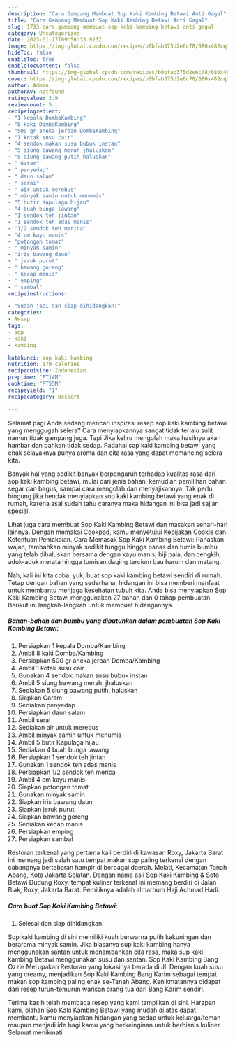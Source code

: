 ```yaml
---
description: "Cara Gampang Membuat Sop Kaki Kambing Betawi Anti Gagal"
title: "Cara Gampang Membuat Sop Kaki Kambing Betawi Anti Gagal"
slug: 1733-cara-gampang-membuat-sop-kaki-kambing-betawi-anti-gagal
category: Uncategorized
date: 2023-01-17T09:56:33.923Z
image: https://img-global.cpcdn.com/recipes/b0bfab375d2e6c78/680x482cq70/sop-kaki-kambing-betawi-foto-resep-utama.jpg
hideToc: false
enableToc: true
enableTocContent: false
thumbnail: https://img-global.cpcdn.com/recipes/b0bfab375d2e6c78/680x482cq70/sop-kaki-kambing-betawi-foto-resep-utama.jpg
cover: https://img-global.cpcdn.com/recipes/b0bfab375d2e6c78/680x482cq70/sop-kaki-kambing-betawi-foto-resep-utama.jpg
author: Admin
authorAv: notfound
ratingvalue: 3.9
reviewcount: 5
recipeingredient:
- "1 kepala DombaKambing"
- "8 kaki DombaKambing"
- "500 gr aneka jeroan DombaKambing"
- "1 kotak susu cair"
- "4 sendok makan susu bubuk instan"
- "5 siung bawang merah jhaluskan"
- "5 siung bawang putih haluskan"
- " Garam"
- " penyedap"
- " daun salam"
- " serai"
- " air untuk merebus"
- " minyak samin untuk menumis"
- "5 butir Kapulaga hijau"
- "4 buah bunga lawang"
- "1 sendok teh jintan"
- "1 sendok teh adas manis"
- "1/2 sendok teh merica"
- "4 cm kayu manis"
- "potongan tomat"
- " minyak samin"
- "iris bawang daun"
- " jeruk purut"
- " bawang goreng"
- " kecap manis"
- " emping"
- " sambal"
recipeinstructions:

- "Sudah jadi dan siap dihidangkan!"
categories:
- Resep
tags:
- sop
- kaki
- kambing

katakunci: sop kaki kambing 
nutrition: 179 calories
recipecuisine: Indonesian
preptime: "PT14M"
cooktime: "PT55M"
recipeyield: "1"
recipecategory: Dessert

---
```



Selamat pagi Anda sedang mencari inspirasi resep sop kaki kambing betawi yang menggugah selera? Cara menyiapkannya sangat tidak terlalu sulit namun tidak gampang juga. Tapi Jika keliru mengolah maka hasilnya akan hambar dan bahkan tidak sedap. Padahal sop kaki kambing betawi yang enak selayaknya punya aroma dan cita rasa yang dapat memancing selera kita.


Banyak hal yang sedikit banyak berpengaruh terhadap kualitas rasa dari sop kaki kambing betawi, mulai dari jenis bahan, kemudian pemilihan bahan segar dan bagus, sampai cara mengolah dan menyajikannya. Tak perlu bingung jika hendak menyiapkan sop kaki kambing betawi yang enak di rumah, karena asal sudah tahu caranya maka hidangan ini bisa jadi sajian spesial.

Lihat juga cara membuat Sop Kaki Kambing Betawi dan masakan sehari-hari lainnya. Dengan memakai Cookpad, kamu menyetujui Kebijakan Cookie dan Ketentuan Pemakaian. Cara Memasak Sop Kaki Kambing Betawi: Panaskan wajan, tambahkan minyak sedikit tunggu hingga panas dan tumis bumbu yang telah dihaluskan bersama dengan kayu manis, biji pala, dan cengkih, aduk-aduk merata hingga tumisan daging tercium bau harum dan matang.


Nah, kali ini kita coba, yuk, buat sop kaki kambing betawi sendiri di rumah. Tetap dengan bahan yang sederhana, hidangan ini bisa memberi manfaat untuk membantu menjaga kesehatan tubuh kita. Anda bisa menyiapkan Sop Kaki Kambing Betawi menggunakan 27 bahan dan 0 tahap pembuatan. Berikut ini langkah-langkah untuk membuat hidangannya.

<!--inarticleads1-->

##### Bahan-bahan dan bumbu yang dibutuhkan dalam pembuatan Sop Kaki Kambing Betawi:

1. Persiapkan 1 kepala Domba/Kambing
1. Ambil 8 kaki Domba/Kambing
1. Persiapkan 500 gr aneka jeroan Domba/Kambing
1. Ambil 1 kotak susu cair
1. Gunakan 4 sendok makan susu bubuk instan
1. Ambil 5 siung bawang merah, jhaluskan
1. Sediakan 5 siung bawang putih, haluskan
1. Siapkan  Garam
1. Sediakan  penyedap
1. Persiapkan  daun salam
1. Ambil  serai
1. Sediakan  air untuk merebus
1. Ambil  minyak samin untuk menumis
1. Ambil 5 butir Kapulaga hijau
1. Sediakan 4 buah bunga lawang
1. Persiapkan 1 sendok teh jintan
1. Gunakan 1 sendok teh adas manis
1. Persiapkan 1/2 sendok teh merica
1. Ambil 4 cm kayu manis
1. Siapkan potongan tomat
1. Gunakan  minyak samin
1. Siapkan iris bawang daun
1. Siapkan  jeruk purut
1. Siapkan  bawang goreng
1. Sediakan  kecap manis
1. Persiapkan  emping
1. Persiapkan  sambal


Restoran terkenal yang pertama kali berdiri di kawasan Roxy, Jakarta Barat ini memang jadi salah satu tempat makan sop paling terkenal dengan cabangnya bertebaran hampir di berbagai daerah. Melati, Kecamatan Tanah Abang, Kota Jakarta Selatan. Dengan nama asli Sop Kaki Kambing &amp; Soto Betawi Dudung Roxy, tempat kuliner terkenal ini memang berdiri di Jalan Biak, Roxy, Jakarta Barat. Pemiliknya adalah almarhum Haji Achmad Hadi. 

<!--inarticleads2-->

##### Cara buat Sop Kaki Kambing Betawi:


1. Selesai dan siap dihidangkan!

Sop kaki kambing di sini memiliki kuah berwarna putih kekuningan dan beraroma minyak samin. Jika biasanya sup kaki kambing hanya menggunakan santan untuk menambahkan cita rasa, maka sup kaki kambing Betawi menggunakan susu dan santan. Sop Kaki Kambing Bang Ozzie Merupakan Restoran yang lokasinya berada di Jl. Dengan kuah susu yang creamy, menjadikan Sop Kaki Kambing Bang Karim sebagai tempat makan sop kambing paling enak se-Tanah Abang. Kenikmatannya didapat dari resep turun-temurun warisan orang tua dari Bang Karim sendiri. 

Terima kasih telah membaca resep yang kami tampilkan di sini. Harapan kami, olahan Sop Kaki Kambing Betawi yang mudah di atas dapat membantu kamu menyiapkan hidangan yang sedap untuk keluarga/teman maupun menjadi ide bagi kamu yang berkeinginan untuk berbisnis kuliner. Selamat menikmati
